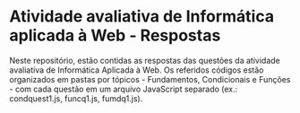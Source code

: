 # Atividade avaliativa de Informática aplicada à Web - Respostas

Neste repositório, estão contidas as respostas das questões da atividade avaliativa de Informática Aplicada à Web.
Os referidos códigos estão organizados em pastas por tópicos - Fundamentos, Condicionais e Funções - com cada questão em um arquivo JavaScript separado (ex.: condquest1.js, funcq1.js, fumdq1.js).
